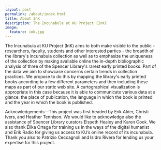 ```yaml
---
layout: post
permalink: /about/index.html
title: About InK
description: The Incunabula at KU Project (InK) 
image:
  feature: ink.jpg
---
```


The Incunabula at KU Project (InK) aims to both make visible to the public - researchers, faculty, students and other interested parties - the breadth of the library's incunabula collection as well as to emphasize the uniqueness of the collection by making available online the in-depth bibliographic analysis of three of the Spencer Library's rarest early printed books. Part of the data we aim to showcase concerns certain trends in collection practices. We propose to do this by mapping the library's early printed books according to a few different parameters and then including these maps as part of our static web site. A cartographical visualization is appropriate in this case because it is able to communicate various data at a glance: the place of publication, the language in which the book is printed and the year in which the book is published.

Acknowledgements—This project was first headed by Erik Alder, Christi Ivers, and Heather Tennison. We would like to acknowledge also the assistance of Spencer Library curators Elspeth Healey and Karen Cook. We also thank Élika Ortega for training us in the ways of the digital humanist and Erik Radio for giving us access to KU’s online record of its incunabula. Thank you also to Patrizio Ceccagnoli and Isidro Rivera for lending us your expertise for this project.